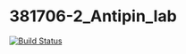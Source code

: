 # 381706-2_Antipin_lab
[![Build Status](https://travis-ci.org/381706-2AntipinAleksandr/381706-2_Antipin_lab.svg?branch=master)](https://travis-ci.org/381706-2AntipinAleksandr/381706-2_Antipin_lab)
